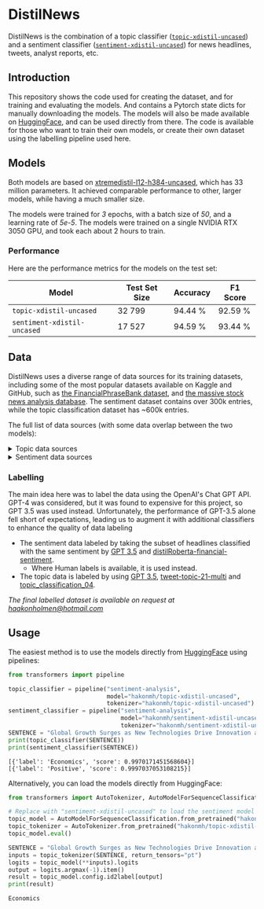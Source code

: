 # DistilNews

DistilNews is the combination of a topic classifier
([`topic-xdistil-uncased`](https://huggingface.co/hakonmh/topic-xdistil-uncased))
and a sentiment classifier
([`sentiment-xdistil-uncased`](https://huggingface.co/hakonmh/sentiment-xdistil-uncased))
for news headlines, tweets, analyst reports, etc.

## Introduction

This repository shows the code used for creating the dataset, and for training
and evaluating the models. And contains a Pytorch state dicts for manually
downloading the models. The models will also be made available on
[HuggingFace](https://huggingface.co), and can be used directly from there.
The code is available for those who want to train their own models, or create
their own dataset using the labelling pipeline used here.

## Models

Both models are based on
[xtremedistil-l12-h384-uncased](https://huggingface.co/microsoft/xtremedistil-l12-h384-uncased),
which has 33 million parameters. It achieved comparable performance to other,
larger models, while having a much smaller size.

The models were trained for *3* epochs, with a batch size of *50*, and a learning
rate of *5e-5*. The models were trained on a single NVIDIA RTX 3050 GPU, and
took each about 2 hours to train.

### Performance

Here are the performance metrics for the models on the test set:

| Model | Test Set Size | Accuracy | F1 Score |
| --- | --- | --- | --- |
| `topic-xdistil-uncased` | 32 799 | 94.44 % | 92.59 % |
| `sentiment-xdistil-uncased` | 17 527 | 94.59 % | 93.44 % |

## Data

DistilNews uses a diverse range of data sources for its training datasets,
including some of the most popular datasets available on Kaggle and GitHub,
such as [the FinancialPhraseBank dataset](https://www.kaggle.com/datasets/ankurzing/sentiment-analysis-for-financial-news),
and [the massive stock news analysis database](https://www.kaggle.com/datasets/miguelaenlle/massive-stock-news-analysis-db-for-nlpbacktests).
The sentiment dataset contains over 300k entries, while the topic
classification dataset has ~600k entries.

The full list of data sources (with some data overlap between the two models):

<details>
  <summary>Topic data sources</summary>

- <https://www.kaggle.com/datasets/kotartemiy/topic-labeled-news-dataset>
- <https://www.kaggle.com/datasets/rmisra/news-category-dataset>
- <https://www.kaggle.com/datasets/amananandrai/ag-news-classification-dataset>
- <https://www.kaggle.com/datasets/lazrus/headlines-5000>
- <https://www.kaggle.com/datasets/adarshsng/title-and-headline-sentiment-prediction>
- <https://www.kaggle.com/datasets/sulphatet/twitter-financial-news>

</details>

<details>
    <summary>Sentiment data sources</summary>

- <https://www.kaggle.com/datasets/ankurzing/sentiment-analysis-for-financial-news>
- <https://www.kaggle.com/datasets/miguelaenlle/massive-stock-news-analysis-db-for-nlpbacktests>
- <https://www.kaggle.com/datasets/notlucasp/financial-news-headlines>
- <https://huggingface.co/datasets/chiapudding/kaggle-financial-sentiment>
- <https://www.kaggle.com/datasets/johoetter/labeled-stock-news-headlines>
- <https://www.kaggle.com/datasets/ankurzing/aspect-based-sentiment-analysis-for-financial-news>
- <https://www.kaggle.com/datasets/ankurzing/sentiment-analysis-in-commodity-market-gold>

</details>

### Labelling

The main idea here was to label the data using the OpenAI's Chat GPT API.
GPT-4 was considered, but it was found to expensive for this project, so GPT
3.5 was used instead. Unfortunately, the performance of GPT-3.5 alone fell
short of expectations, leading us to augment it with additional classifiers
to enhance the quality of data labeling

- The sentiment data labeled by taking the subset of headlines classified
with the same sentiment by
[GPT 3.5](https://platform.openai.com/docs/models/gpt-3-5)
and [distilRoberta-financial-sentiment](https://huggingface.co/mrm8488/distilroberta-finetuned-financial-news-sentiment-analysis).
  - Where Human labels is available, it is used instead.
- The topic data is labeled by using
[GPT 3.5](https://platform.openai.com/docs/models/gpt-3-5),
[tweet-topic-21-multi](https://huggingface.co/cardiffnlp/tweet-topic-21-multi)
and [topic_classification_04](https://huggingface.co/jonaskoenig/topic_classification_04).

*The final labelled dataset is available on request at <haakonholmen@hotmail.com>*

## Usage

The easiest method is to use the models directly from
[HuggingFace](https://huggingface.co) using pipelines:

```python
from transformers import pipeline

topic_classifier = pipeline("sentiment-analysis",
                            model="hakonmh/topic-xdistil-uncased",
                            tokenizer="hakonmh/topic-xdistil-uncased")
sentiment_classifier = pipeline("sentiment-analysis",
                                model="hakonmh/sentiment-xdistil-uncased",
                                tokenizer="hakonmh/sentiment-xdistil-uncased")
SENTENCE = "Global Growth Surges as New Technologies Drive Innovation and Productivity!"
print(topic_classifier(SENTENCE))
print(sentiment_classifier(SENTENCE))
```

```text
[{'label': 'Economics', 'score': 0.9970171451568604}]
[{'label': 'Positive', 'score': 0.9997037053108215}]
```

Alternatively, you can load the models directly from HuggingFace:

```python
from transformers import AutoTokenizer, AutoModelForSequenceClassification

# Replace with "sentiment-xdistil-uncased" to load the sentiment model
topic_model = AutoModelForSequenceClassification.from_pretrained("hakonmh/topic-xdistil-uncased")
topic_tokenizer = AutoTokenizer.from_pretrained("hakonmh/topic-xdistil-uncased")
topic_model.eval()

SENTENCE = "Global Growth Surges as New Technologies Drive Innovation and Productivity!"
inputs = topic_tokenizer(SENTENCE, return_tensors="pt")
logits = topic_model(**inputs).logits
output = logits.argmax(-1).item()
result = topic_model.config.id2label[output]
print(result)
```

```text
Economics
```
